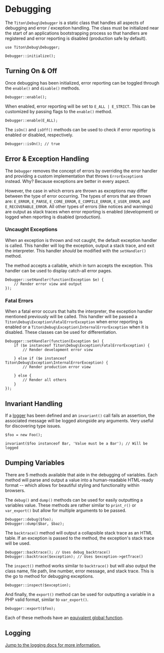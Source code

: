 # Debugging #

The `Titon\Debug\Debugger` is a static class that handles all aspects of debugging and error / exception handling. 
The class must be initialized near the start of an applications bootstrapping process so that handlers are registered and 
error reporting is disabled (production safe by default).

```hack
use Titon\Debug\Debugger;

Debugger::initialize();
```

## Turning On & Off ##

Once debugging has been initialized, error reporting can be toggled through the `enable()` and `disable()` methods. 

```hack
Debugger::enable();
```

When enabled, error reporting will be set to `E_ALL | E_STRICT`. This can be customized by passing flags to the `enable()` method.

```hack
Debugger::enable(E_ALL);
```

The `isOn()` and `isOff()` methods can be used to check if error reporting is enabled or disabled, respectively. 

```hack
Debugger::isOn(); // true
```

## Error & Exception Handling ##

The `Debugger` removes the concept of errors by overriding the error handler and providing a custom implementation 
that throws `ErrorException`s instead. Why? Because exceptions are better in every aspect.

However, the case in which errors are thrown as exceptions may differ between the type of error occurring. 
The types of errors that are thrown are: `E_ERROR`, `E_PARSE`, `E_CORE_ERROR`, `E_COMPILE_ERROR`, `E_USER_ERROR`, 
and `E_RECOVERABLE_ERROR`. All other types of errors (like notices and warnings) are output as stack traces 
when error reporting is enabled (development) or logged when reporting is disabled (production).

### Uncaught Exceptions ###

When an exception is thrown and not caught, the default exception handler is called. This handler will log the exception, 
output a stack trace, and exit the interpreter. This handler *should* be modified with the `setHandler()` method.

The method accepts a callable, which in turn accepts the exception. This handler can be used to display catch-all error pages.

```hack
Debugger::setHandler(function(Exception $e) {
    // Render error view and output
});
```

### Fatal Errors ###

When a fatal error occurs that halts the interpreter, the exception handler mentioned previously will be called. 
This handler will be passed a `Titon\Debug\Exception\FatalErrorException` when error reporting is enabled or a 
`Titon\Debug\Exception\InternalErrorException` when it is disabled. These classes can be used for differentiation.

```hack
Debugger::setHandler(function(Exception $e) {
    if ($e instanceof Titon\Debug\Exception\FatalErrorException) {
        // Render development error view

    } else if ($e instanceof Titon\Debug\Exception\InternalErrorException) {
        // Render production error view

    } else {
        // Render all others
    }
});
```

## Invariant Handling ##

If a [logger](logging.md) has been defined and an `invariant()` call fails an assertion, 
the associated message will be logged alongside any arguments. Very useful for discovering type issues.

```hack
$foo = new Foo();

invariant($foo instanceof Bar, 'Value must be a Bar'); // Will be logged
```

## Dumping Variables ##

There are 5 methods available that aide in the debugging of variables. Each method will parse and output 
a value into a human-readable HTML-ready format -- which allows for beautiful styling and functionality within browsers.

The `debug()` and `dump()` methods can be used for easily outputting a variables value. 
These methods are rather similar to `print_r()` or `var_export()` but allow for multiple arguments to be passed.

```hack
Debugger::debug($foo);
Debugger::dump($bar, $baz);
```

The `backtrace()` method will output a collapsible stack trace as an HTML table.
If an exception is passed to the method, the exception's stack trace will be used.

```hack
Debugger::backtrace(); // Uses debug_backtrace()
Debugger::backtrace($exception); // Uses $exception->getTrace()
```

The `inspect()` method works similar to `backtrace()` but will also output the class name, file path, line number, 
error message, and stack trace. This is the go to method for debugging exceptions.

```hack
Debugger::inspect($exception);
```

And finally, the `export()` method can be used for outputting a variable in a PHP valid format, similar to `var_export()`.

```hack
Debugger::export($foo);
```

Each of these methods have an [equivalent global function](functions.md).

## Logging ##

[Jump to the logging docs for more information.](logging.md)
